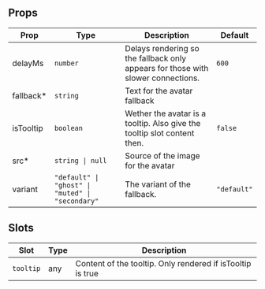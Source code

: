 <!-- This file is automatically generated, do not edit manually. -->

<script setup>
import AppAvatarPlayground from './AppAvatarPlayground.vue'
</script>

<AppAvatarPlayground />

## Props

| Prop | Type | Description | Default |
| ---- | ---- | ----------- | ------- |
| delayMs | `number` | Delays rendering so the fallback only appears for those with slower connections. | `600` |
| fallback* | `string` | Text for the avatar fallback |  |
| isTooltip | `boolean` | Wether the avatar is a tooltip. Also give the tooltip slot content then. | `false` |
| src* | `string \| null` | Source of the image for the avatar |  |
| variant | `"default" \| "ghost" \| "muted" \| "secondary"` | The variant of the fallback. | `"default"` |


## Slots

| Slot | Type | Description |
| --------- | ---- | ----------- |
| `tooltip` | any | Content of the tooltip. Only rendered if isTooltip is true |

